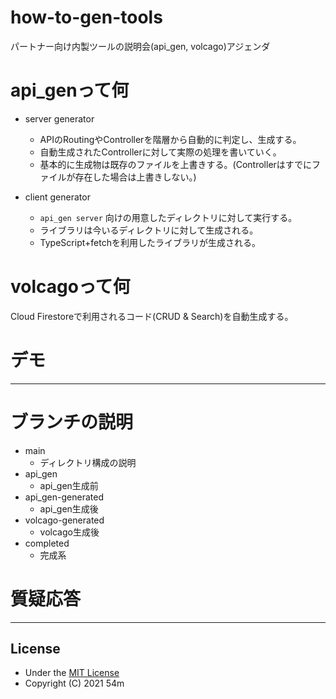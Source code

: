 # how-to-gen-tools
パートナー向け内製ツールの説明会(api_gen, volcago)アジェンダ

# api_genって何
- server generator
  - APIのRoutingやControllerを階層から自動的に判定し、生成する。
  - 自動生成されたControllerに対して実際の処理を書いていく。
  - 基本的に生成物は既存のファイルを上書きする。(Controllerはすでにファイルが存在した場合は上書きしない。)

- client generator
  - `api_gen server` 向けの用意したディレクトリに対して実行する。
  - ライブラリは今いるディレクトリに対して生成される。
  - TypeScript+fetchを利用したライブラリが生成される。

# volcagoって何
Cloud Firestoreで利用されるコード(CRUD & Search)を自動生成する。

# デモ

---

# ブランチの説明
- main
  - ディレクトリ構成の説明
- api_gen
  - api_gen生成前
- api_gen-generated
  - api_gen生成後
- volcago-generated
  - volcago生成後
- completed
  - 完成系

# 質疑応答

---

## License
- Under the [MIT License](./LICENSE)
- Copyright (C) 2021 54m
